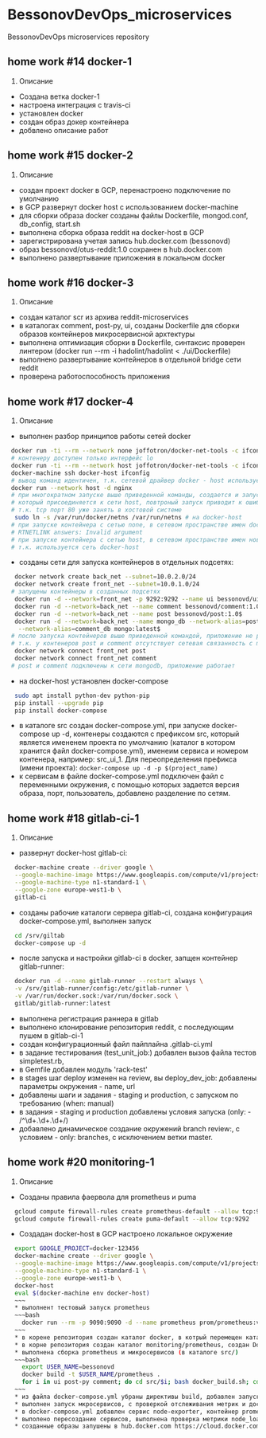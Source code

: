 # BessonovDevOps_microservices
BessonovDevOps microservices repository
## home work #14 docker-1

1. Описание
  * Создана ветка docker-1
  * настроена интеграция с travis-ci
  * установлен docker
  * создан образ докер контейнера
  * добвлено описание работ

## home work #15 docker-2

1. Описание
  * создан проект docker в GCP, перенастроено подключение по умолчанию
  * в GCP развернут docker host с использованием docker-machine
  * для сборки образа docker созданы файлы Dockerfile, mongod.conf, db_config, start.sh
  * выполнена сборка образа reddit на docker-host в GCP
  * зарегистрирована учетая запись hub.docker.com (bessonovd)
  * образ bessonovd/otus-reddit:1.0 сохранен в hub.docker.com
  * выполнено развертывание приложения в локальном docker

## home work #16 docker-3

1. Описание
  * создан каталог scr из архива reddit-microservices
  * в каталогах comment, post-py, ui, созданы Dockerfile для сборки образов контейнеров микросервисной архтектуры
  * выполнена оптимизация сборки в Dockerfile, синтаксис проверен линтером (docker run --rm -i hadolint/hadolint < ./ui/Dockerfile)
  * выполнено развертывание контейнеров в отдельной bridge сети reddit
  * проверена работоспособность приложения

## home work #17 docker-4
1. Описание
  * выполнен разбор принципов работы сетей docker
  ```bash
   docker run -ti --rm --network none joffotron/docker-net-tools -c ifconfig
   # контенеру доступен только интерфейс lo
   docker run -ti --rm --network host joffotron/docker-net-tools -c ifconfig
   docker-machine ssh docker-host ifconfig
   # вывод команд идентичен, т.к. сетевой драйвер docker - host использует сеть хостовой системы
   docker run --network host -d nginx
   # при многократном запуске выше приведенной команды, создается и запускается один контейнер,
   # который присоединяется к сети host, повтроный запуск приводит к ошибке,
   # т.к. tcp порт 80 уже занять в хостовой системе
    sudo ln -s /var/run/docker/netns /var/run/netns # на docker-host
   # при запуске контейнера с сетью none, в сетевом пространстве имен docker-host:
   # RTNETLINK answers: Invalid argument
   # при запуске контейнера с сетью host, в сетевом пространстве имен новых сущностей не появляется,
   # т.к. используется сеть docker-host
  ```
  * созданы сети для запуска контейнеров в отдельных подсетях:
  ```bash
    docker network create back_net --subnet=10.0.2.0/24
    docker network create front_net --subnet=10.0.1.0/24
   # запущены контейнеры в созданных подсетях
    docker run -d --network=front_net -p 9292:9292 --name ui bessonovd/ui:1.0$
    docker run -d --network=back_net --name comment bessonovd/comment:1.0$
    docker run -d --network=back_net --name post bessonovd/post:1.0$
    docker run -d --network=back_net --name mongo_db --network-alias=post_db \
     --network-alias=comment_db mongo:latest$
   # после запуска контейнеров выше приведенной командой, приложение не работает,
   # т.к. у контенеров post и comment отсутствует сетевая связанность с mongodb
    docker network connect front_net post
    docker network connect front_net comment
   # post и comment подключены к сети mongodb, приложение работает
  ```
  * на docker-host установлен docker-compose
  ```bash
    sudo apt install python-dev python-pip
    pip install --upgrade pip
    pip install docker-compose
  ```
  * в каталоге src создан docker-compose.yml, при запуске docker-compose up -d, контенеры создаются с префиксом src, который является имененем проекта по умолчанию (каталог в котором хранится файл docker-compose.yml), именеим сервиса и номером контенера, например: src_ui_1. Для переопределения префикса (имени проекта):  ```docker-compose up -d -p $(project_name)```
  * к сервисам в файле docker-compose.yml подключен файл с переменными окружения, с помощью которых задается версия образа, порт, пользователь, добавлено разделение по сетям.

## home work #18 gitlab-ci-1
1. Описание   
  * развернут docker-host gitlab-ci:
  ```bash
    docker-machine create --driver google \
    --google-machine-image https://www.googleapis.com/compute/v1/projects/ubuntu-os-cloud/global/images/family/ubuntu-1604-lts \
    --google-machine-type n1-standard-1 \
    --google-zone europe-west1-b \
    gitlab-ci
  ```
  * созданы рабочие каталоги сервера gitlab-ci, создана конфигурация docker-compose.yml, выполнен запуск
  ```bash
    cd /srv/giltab
    docker-compose up -d
  ```
  * после запуска и настройки gitlab-ci в docker, запщен контейнер gitlab-runner:
  ```bash
    docker run -d --name gitlab-runner --restart always \
    -v /srv/gitlab-runner/config:/etc/gitlab-runner \
    -v /var/run/docker.sock:/var/run/docker.sock \
    gitlab/gitlab-runner:latest
  ```
  * выполнена регистрация раннера в gitlab
  * выполнено клонирование репозитория reddit, с последующим пушем в gitlab-ci-1
  * создан конфигурационный файл пайплайна .gitlab-ci.yml
  * в задание тестирования (test_unit_job:) добавлен вызов файла тестов simpletest.rb,
  * в Gemfile добавлен модуль 'rack-test'
  * в stages шаг deploy изменен на review, вы deploy_dev_job: добавлены параметры окружения - name, url
  * добавлены шаги и задания - staging и production, с запуском по требованию (when: manual)
  * в задания - staging и production добавлены условия запуска (only: - /^\d+\.\d+\.\d+/)
  * добавлено динамическое создание окружений branch review:, с условием - only: branches, с исключением ветки master.

## home work #20 monitoring-1
1. Описание   
  * Созданы правила фаервола для prometheus и puma
  ~~~bash
    gcloud compute firewall-rules create prometheus-default --allow tcp:9090
    gcloud compute firewall-rules create puma-default --allow tcp:9292
  ~~~
  * Создадан docker-host в GCP настроено локальное окружение
  ~~~bash
    export GOOGLE_PROJECT=docker-123456
    docker-machine create --driver google \
    --google-machine-image https://www.googleapis.com/compute/v1/projects/ubuntu-os-cloud/global/images/family/ubuntu-1604-lts \
    --google-machine-type n1-standard-1 \
    --google-zone europe-west1-b \
    docker-host
    eval $(docker-machine env docker-host)
    ~~~
    * выполнент тестовый запуск prometheus
    ~~~bash
      docker run --rm -p 9090:9090 -d --name prometheus prom/prometheus:v2.1.0
    ~~~
    * в корене репозитория создан каталог docker, в котрый перемещен каталог docker-monolith, docker-compose
    * в корне репозитория создан каталог monitoring/prometheus, создан Dockerfile для сборки контейнера prometheus с файлом конфгурации prometheus.yml
    * выполнена сборка prometheus и микросервисов (в каталоге src/)
    ~~~bash
      export USER_NAME=bessonovd
      docker build -t $USER_NAME/prometheus .
      for i in ui post-py comment; do cd src/$i; bash docker_build.sh; cd -; done
    ~~~
    * из файла docker-compose.yml убраны директивы build, добавлен запуск prometheus, добавлены сети front, back
    * выполнен запуск мкросервисов, с проверкой отслеживания метрик и доступности (ui_health, ui_health_<service-name>)
    * в docker-compose.yml добавлен сервис node-exporter, контейнер prometheus пересобран с job node
    * выполено пересоздание сервисов, выполнена проверка метрики node_load1
    * созданные образы запушены в hub.docker.com https://cloud.docker.com/u/bessonovd/repository/list


